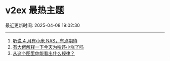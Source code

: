 # v2ex 最热主题

最近更新时间: 2025-04-08 19:02:30

--- 
1. [听说 4 月有小米 NAS，有点期待](https://www.v2ex.com/t/1123853) 
2. [有大佬解释一下今天为啥还小涨了吗](https://www.v2ex.com/t/1123867) 
3. [从这个图里你能看出什么规律？](https://www.v2ex.com/t/1123869) 
